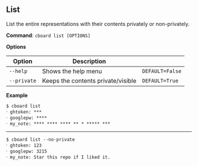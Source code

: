 ## List

<p>List the entire representations with their contents privately or non-privately.</p>

**Command**: `cboard list [OPTIONS]`

**Options**

| Option      | Description                        |                 |
| ----------- | ---------------------------------- | --------------- |
| `--help`    | Shows the help menu                | `DEFAULT=False` |
| `--private` | Keeps the contents private/visible | `DEFAULT=True`  |

**Example**

```
$ cboard list 
⸱ ghtoken: *** 
⸱ googlepw: ****
⸱ my_note: **** **** **** ** * ***** ***
```

---

```
$ cboard list --no-private
⸱ ghtoken: 123
⸱ googlepw: 3215
⸱ my_note: Star this repo if I liked it.
```
